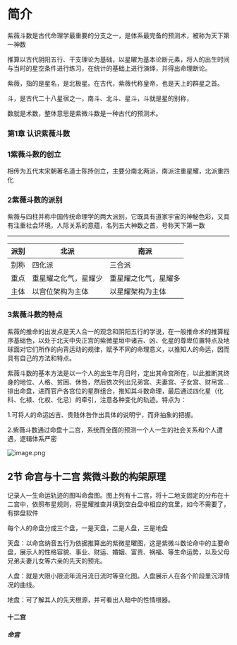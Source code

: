 # 简介

紫薇斗数是古代命理学最重要的分支之一，是体系最完备的预测术，被称为天下第一神数

推算以古代阴阳五行、干支理论为基础，以星曜为基本论断元素，将人的出生时间与当时的星空条件进行练习，在统计的基础上进行演绎，并得出命理断论。

紫薇，指的是星名，是北极星。在古代，紫薇代称皇帝，也是天上的群星之首。

斗，是古代二十八星宿之一，南斗、北斗、星斗，斗就是星的别称，

数就是术数，整体意思是紫微斗数是一种古代的预测术。

### 第1章 认识紫薇斗数


### 1紫薇斗数的创立

相传为五代末宋朝著名道士陈抟创立，主要分南北两派，南派注重星耀，北派重四化

### 2紫薇斗数的派别

紫薇与四柱并称中国传统命理学的两大派别，它既具有道家宇宙的神秘色彩，又具有注重社会环境，人际关系的意蕴，名列五大神数之首，号称天下第一数


---

| 派别 | 北派                 | 南派                 |
| ---- | -------------------- | -------------------- |
| 别称 | 四化派               | 三合派               |
| 重点 | 重星耀之化气，星耀少 | 重星耀之化气，星耀多 |
| 主体 | 以宫位架构为主体     | 以星耀架构为主体     |

### 3紫薇斗数的特点

紫薇的推命的出发点是天人合一的观念和阴阳五行的学说，在一般推命术的推算程序基础色，以处于北天中央正宫的紫微星垣中诸吉、凶、化星的尊卑位置特点及地球面对它们所作的向背运动的规律，赋予不同的命理意义，以推知人的命运，因而具有自己的方法和特点。

紫薇斗数的基本方法是以一个人的出生年月日时，定出其命宫所在，以此推断其终身的地位、人格、贫困、休咎，然后依次列出兄弟宫、夫妻宫、子女宫、财帛宫...排出命盘，进而官产各宫位的星群组合，推知其斗数命理，最后通过四化星（化科、化禄、化权、化忌）的牵引，注意各种变化的轨迹。特点为：

1.可将人的命运凶吉、贵贱休咎作出具体的说明宁，而非抽象的把握。

2.紫薇斗数通过命盘十二宫，系统而全面的预测一个人一生的社会关系和个人遭遇，逻辑体系严密

![image.png](https://cdn.jsdelivr.net/gh/ymingZ/note-gen-image-sync@main/2025-05/64bd9fbd-55fb-4883-b13f-316bd33dffcc.png)

## 2节 命宫与十二宫 紫微斗数的构架原理

记录人一生命运轨迹的图叫命盘图。图上列有十二宫，将十二地支固定的分布在十二宫中，依照布星规则，将星耀推查并填到空白盘中相应的宫里，如今不需要了，有排盘软件

每个人的命盘分成三个盘，一是天盘，二是人盘，三是地盘

天盘：以命宫纳音五行为依据推算出的紫微星曜图，这是紫微斗数论命中的主要命盘，展示人的性格容貌、事业、财运、婚姻、富贵、祸福、等生命运势，以及父母兄弟夫妻儿女等六亲的先天的预兆。

人盘：就是大限小限流年流月流日流时等变化图。人盘展示人在各个阶段里沉浮情况的曲线。

地盘：可了解其人的先天根源，并可看出人暗中的性情根器。

#### 十二宫

##### 命宫
